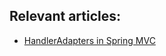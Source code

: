 ## Relevant articles:

- [HandlerAdapters in Spring MVC](http://www.baeldung.com/spring-mvc-handler-adapters)
